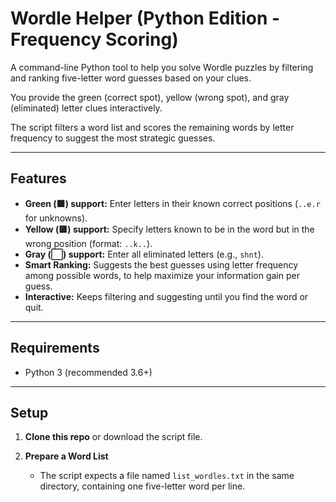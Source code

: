 # Wordle Helper (Python Edition - Frequency Scoring)

A command-line Python tool to help you solve Wordle puzzles by filtering and ranking five-letter word guesses based on your clues.  

You provide the green (correct spot), yellow (wrong spot), and gray (eliminated) letter clues interactively.  

The script filters a word list and scores the remaining words by letter frequency to suggest the most strategic guesses.

---

## Features

- **Green (🟩) support:** Enter letters in their known correct positions (`..e.r` for unknowns).
- **Yellow (🟨) support:** Specify letters known to be in the word but in the wrong position (format: `..k..`).
- **Gray (⬜) support:** Enter all eliminated letters (e.g., `shnt`).
- **Smart Ranking:** Suggests the best guesses using letter frequency among possible words, to help maximize your information gain per guess.
- **Interactive:** Keeps filtering and suggesting until you find the word or quit.

---

## Requirements

- Python 3 (recommended 3.6+)

---

## Setup

1. **Clone this repo** or download the script file.

2. **Prepare a Word List**

   - The script expects a file named `list_wordles.txt` in the same directory, containing one five-letter word per line.

